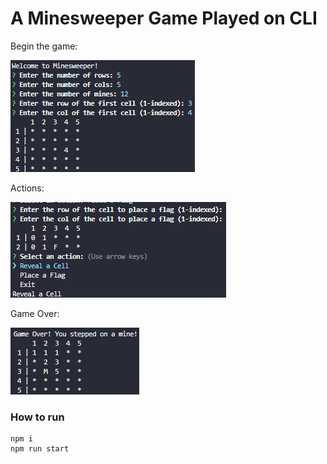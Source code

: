 ﻿# A Minesweeper Game Played on CLI

Begin the game:

![initialize game](/assets/init_game.png)

Actions:

![Actions](/assets/actions.png)

Game Over:

![Game Over](/assets/gameover.png)

### How to run

```
npm i
npm run start
```
